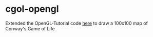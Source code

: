 # cgol-opengl

Extended the OpenGL-Tutorial code [here](http://www.opengl-tutorial.org/) to draw a 100x100 map of Conway's Game of Life
